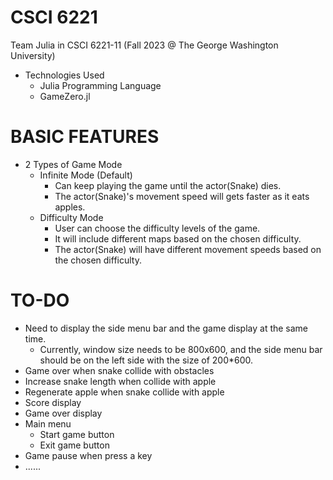 # CSCI 6221
Team Julia in CSCI 6221-11 (Fall 2023 @ The George Washington University)
* Technologies Used
  * Julia Programming Language
  * GameZero.jl

# BASIC FEATURES
* 2 Types of Game Mode
  * Infinite Mode (Default)
    * Can keep playing the game until the actor(Snake) dies.
    * The actor(Snake)'s movement speed will gets faster as it eats apples.
  * Difficulty Mode
    * User can choose the difficulty levels of the game.
    * It will include different maps based on the chosen difficulty.
    * The actor(Snake) will have different movement speeds based on the chosen difficulty.

# TO-DO
* Need to display the side menu bar and the game display at the same time.
  * Currently, window size needs to be 800x600, and the side menu bar should be on the left side with the size of 200*600.
* Game over when snake collide with obstacles
* Increase snake length when collide with apple
* Regenerate apple when snake collide with apple
* Score display
* Game over display
* Main menu
  * Start game button
  * Exit game button
* Game pause when press a key
* ......